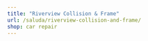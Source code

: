 ```yaml
---
title: "Riverview Collision & Frame"
url: /saluda/riverview-collision-and-frame/
shop: car repair
---
```


